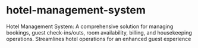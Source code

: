 # hotel-management-system
Hotel Management System: A comprehensive solution for managing bookings, guest check-ins/outs, room availability, billing, and housekeeping operations. Streamlines hotel operations for an enhanced guest experience
